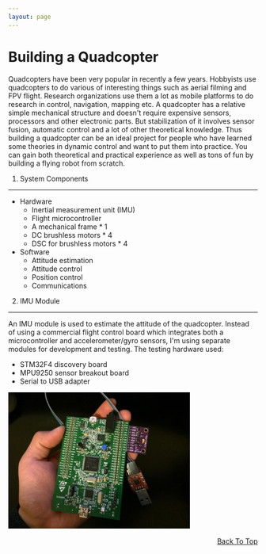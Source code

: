 ```yaml
---
layout: page
---
```


<a name="TOP"></a>

<a name="QUAD"></a>

Building a Quadcopter
======

Quadcopters have been very popular in recently a few years. Hobbyists use quadcopters to do various of interesting things such as aerial filming and FPV flight. Research organizations use them a lot as mobile platforms to do research in control, navigation, mapping etc. A quadcopter has a relative simple mechanical structure and doesn't require expensive sensors, processors and other electronic parts. But stabilization of it involves sensor fusion, automatic control and a lot of other theoretical knowledge. Thus building a quadcopter can be an ideal project for people who have learned some theories in dynamic control and want to put them into practice. You can gain both theoretical and practical experience as well as tons of fun by building a flying robot from scratch.

1. System Components
------
* Hardware
    - Inertial measurement unit (IMU)
    - Flight microcontroller
    - A mechanical frame * 1
    - DC brushless motors * 4
    - DSC for brushless motors * 4
* Software
    - Attitude estimation
    - Attitude control
    - Position control
    - Communications

2. IMU Module 
------
An IMU module is used to estimate the attitude of the quadcopter. Instead of using a commercial flight control board which integrates both a microcontroller and accelerometer/gyro sensors, I'm using separate modules for development and testing. The testing hardware used:

* STM32F4 discovery board
* MPU9250 sensor breakout board
* Serial to USB adapter

<img src="/img/quadcopter/imu.jpg" width="367" />


<p align="right"><a href="#TOP">Back To Top</a></p>
